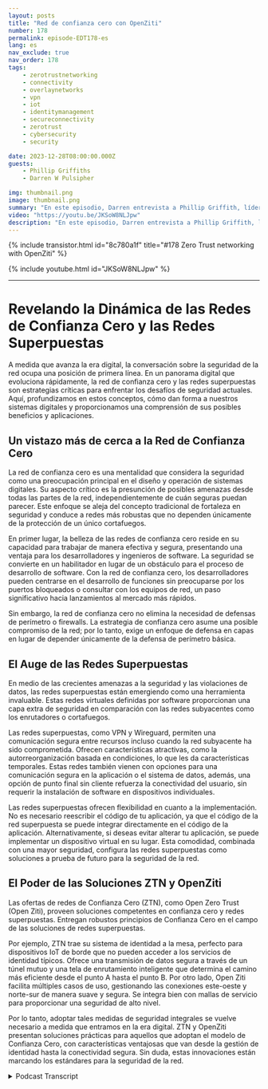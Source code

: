 ```yaml
---
layout: posts
title: "Red de confianza cero con OpenZiti"
number: 178
permalink: episode-EDT178-es
lang: es
nav_exclude: true
nav_order: 178
tags:
    - zerotrustnetworking
    - connectivity
    - overlaynetworks
    - vpn
    - iot
    - identitymanagement
    - secureconnectivity
    - zerotrust
    - cybersecurity
    - security

date: 2023-12-28T08:00:00.000Z
guests:
    - Phillip Griffiths
    - Darren W Pulsipher

img: thumbnail.png
image: thumbnail.png
summary: "En este episodio, Darren entrevista a Phillip Griffith, líder comunitario del proyecto de código abierto OpenZiti. Discuten la importancia de la red de Confianza Cero en las redes de TI modernas."
video: "https://youtu.be/JKSoW8NLJpw"
description: "En este episodio, Darren entrevista a Phillip Griffith, líder comunitario del proyecto de código abierto OpenZiti. Discuten la importancia de la red de Confianza Cero en las redes de TI modernas."
---
```


<div>
{% include transistor.html id="8c780a1f" title="#178 Zero Trust networking with OpenZiti" %}

{% include youtube.html id="JKSoW8NLJpw" %}
</div>

---

# Revelando la Dinámica de las Redes de Confianza Cero y las Redes Superpuestas

A medida que avanza la era digital, la conversación sobre la seguridad de la red ocupa una posición de primera línea. En un panorama digital que evoluciona rápidamente, la red de confianza cero y las redes superpuestas son estrategias críticas para enfrentar los desafíos de seguridad actuales. Aquí, profundizamos en estos conceptos, cómo dan forma a nuestros sistemas digitales y proporcionamos una comprensión de sus posibles beneficios y aplicaciones.

## Un vistazo más de cerca a la Red de Confianza Cero

La red de confianza cero es una mentalidad que considera la seguridad como una preocupación principal en el diseño y operación de sistemas digitales. Su aspecto crítico es la presunción de posibles amenazas desde todas las partes de la red, independientemente de cuán seguras puedan parecer. Este enfoque se aleja del concepto tradicional de fortaleza en seguridad y conduce a redes más robustas que no dependen únicamente de la protección de un único cortafuegos.

En primer lugar, la belleza de las redes de confianza cero reside en su capacidad para trabajar de manera efectiva y segura, presentando una ventaja para los desarrolladores y ingenieros de software. La seguridad se convierte en un habilitador en lugar de un obstáculo para el proceso de desarrollo de software. Con la red de confianza cero, los desarrolladores pueden centrarse en el desarrollo de funciones sin preocuparse por los puertos bloqueados o consultar con los equipos de red, un paso significativo hacia lanzamientos al mercado más rápidos.

Sin embargo, la red de confianza cero no elimina la necesidad de defensas de perímetro o firewalls. La estrategia de confianza cero asume una posible compromiso de la red; por lo tanto, exige un enfoque de defensa en capas en lugar de depender únicamente de la defensa de perímetro básica.

## El Auge de las Redes Superpuestas

En medio de las crecientes amenazas a la seguridad y las violaciones de datos, las redes superpuestas están emergiendo como una herramienta invaluable. Estas redes virtuales definidas por software proporcionan una capa extra de seguridad en comparación con las redes subyacentes como los enrutadores o cortafuegos.

Las redes superpuestas, como VPN y Wireguard, permiten una comunicación segura entre recursos incluso cuando la red subyacente ha sido comprometida. Ofrecen características atractivas, como la autorreorganización basada en condiciones, lo que les da características temporales. Estas redes también vienen con opciones para una comunicación segura en la aplicación o el sistema de datos, además, una opción de punto final sin cliente refuerza la conectividad del usuario, sin requerir la instalación de software en dispositivos individuales.


Las redes superpuestas ofrecen flexibilidad en cuanto a la implementación. No es necesario reescribir el código de tu aplicación, ya que el código de la red superpuesta se puede integrar directamente en el código de la aplicación. Alternativamente, si deseas evitar alterar tu aplicación, se puede implementar un dispositivo virtual en su lugar. Esta comodidad, combinada con una mayor seguridad, configura las redes superpuestas como soluciones a prueba de futuro para la seguridad de la red.

## El Poder de las Soluciones ZTN y OpenZiti

Las ofertas de redes de Confianza Cero (ZTN), como Open Zero Trust (Open Ziti), proveen soluciones competentes en confianza cero y redes superpuestas. Entregan robustos principios de Confianza Cero en el campo de las soluciones de redes superpuestas.

Por ejemplo, ZTN trae su sistema de identidad a la mesa, perfecto para dispositivos IoT de borde que no pueden acceder a los servicios de identidad típicos. Ofrece una transmisión de datos segura a través de un túnel mutuo y una tela de enrutamiento inteligente que determina el camino más eficiente desde el punto A hasta el punto B. Por otro lado, Open Ziti facilita múltiples casos de uso, gestionando las conexiones este-oeste y norte-sur de manera suave y segura. Se integra bien con mallas de servicio para proporcionar una seguridad de alto nivel.

Por lo tanto, adoptar tales medidas de seguridad integrales se vuelve necesario a medida que entramos en la era digital. ZTN y OpenZiti presentan soluciones prácticas para aquellos que adoptan el modelo de Confianza Cero, con características ventajosas que van desde la gestión de identidad hasta la conectividad segura. Sin duda, estas innovaciones están marcando los estándares para la seguridad de la red.



<details>
<summary> Podcast Transcript </summary>

<p></p>

</details>
